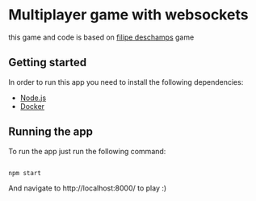 # Multiplayer game with websockets

this game and code is based on [filipe deschamps](Https://github.com/filipedeschamps) game

## Getting started

In order to run this app you need to install the following dependencies:

- [Node.js](https://nodejs.org/en/download/)
- [Docker](https://docs.docker.com/get-started/)

## Running the app

To run the app just run the following command:

```sh

npm start

```

And navigate to http://localhost:8000/ to play :)
